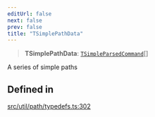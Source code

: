 ```yaml
---
editUrl: false
next: false
prev: false
title: "TSimplePathData"
---
```


> **TSimplePathData**: [`TSimpleParsedCommand`](/api/namespaces/util/type-aliases/tsimpleparsedcommand/)[]

A series of simple paths

## Defined in

[src/util/path/typedefs.ts:302](https://github.com/fabricjs/fabric.js/blob/v6.0.0-rc4/src/util/path/typedefs.ts#L302)
